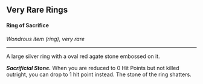 ## Very Rare Rings


#### Ring of Sacrifice
*Wondrous item (ring), very rare*
___
A large silver ring with a oval red agate stone embossed on it.

***Sacrificial Stone.***
When you are reduced to 0 Hit Points but not killed outright, you can drop to 1 hit point instead. The stone of the ring shatters.